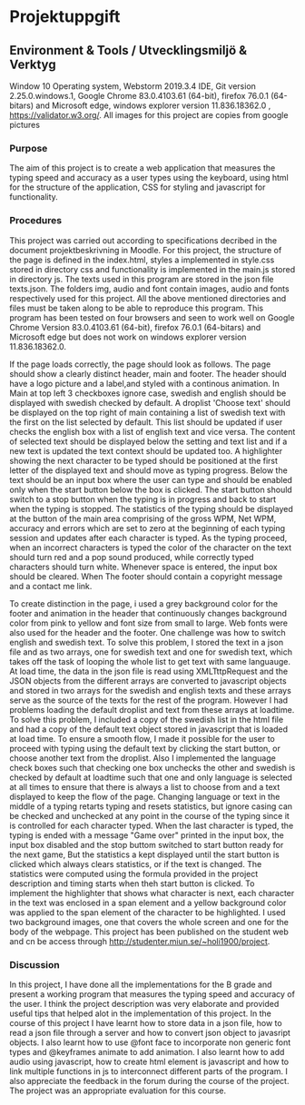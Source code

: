 # Projektuppgift

## Environment & Tools / Utvecklingsmiljö & Verktyg
Window 10 Operating system, Webstorm 2019.3.4 IDE, Git version 2.25.0.windows.1, Google Chrome 83.0.4103.61 (64-bit), 
firefox 76.0.1 (64-bitars) and Microsoft edge, windows explorer version 11.836.18362.0
, https://validator.w3.org/.
All images for this project are copies from google pictures

### Purpose
The aim of this project is to create a web application that measures the typing speed and accuracy as a user types using the keyboard, 
using html for the structure of the application, CSS for styling and javascript for functionality.

### Procedures
This project was carried out according to specifications decribed in the document projektbeskrivning in Moodle.
For this project, the structure of the page is defined in the index.html, styles a implemented in style.css stored 
in directory css and functionality is implemented in the main.js stored in directory js. The texts used in this program are 
stored in the json file texts.json. The folders img, audio and font contain images, audio and fonts respectively used 
for this project. All the above mentioned directories and files must be taken along to be able to reproduce this program.
This program has been tested on four browsers and seen to work well on Google Chrome Version 83.0.4103.61 (64-bit), 
firefox 76.0.1 (64-bitars) and Microsoft edge but does not work on windows explorer version 11.836.18362.0.


If the page loads correctly, the page should look as follows. The page should show a clearly distinct header, main and footer. 
The header should have a logo picture and a label,and styled with a continous animation. 
In Main at top left 3 checkboxes ignore case, swedish and english should be displayed with swedish checked by default. 
A droplist 'Choose text' should be displayed on the top right of main containing a list of swedish text with the first on the list 
selected by default. This list should be updated if user checks the english box with a list of english text and vice versa. 
The content of selected text should be displayed below the setting and text list and if a new text is updated the 
text context should be updated too. A highlighter showing the next character to be typed should be positioned at the first
  letter of the displayed text and should move as typing progress. Below the text should be an input box where the user 
  can type and should be enabled only when the start button below the box is clicked. The start button should switch to a stop 
  button when the typing is in progress and back to start when the typing is stopped. The statistics of the typing should 
  be displayed at the button of the main area comprising of the gross WPM, Net WPM, accuracy and errors which are set to zero 
  at the beginning of each typing session and updates after each character is typed. As the typing proceed, when an 
  incorrect characters is typed the color of the character on the text should turn red and a pop sound produced, while 
  correctly typed characters should turn white. Whenever space is entered, the input box should be cleared. When  The footer 
  should contain a copyright message and a contact me link.
  
  To create distinction in the page, i used a grey background color for the footer and animation in the header that 
  continuously changes background color from pink to yellow and font size from small to large. Web fonts were also used 
  for the header and the footer. One challenge was how to switch english and swedish text. To solve this problem, 
  I stored the text in a json file and as two arrays, one for swedish text and one for swedish text, which takes off the 
  task of looping the whole list to get text with same languauge. At load time, the data in the json file is read using
   XMLTttpRequest and the JSON objects from the different arrays are converted to javascript objects and stored in two 
   arrays for the swedish and english texts and these arrays serve as the source of the texts for the rest of the program.
  However I had problems loading the default droplist and text from these arrays at loadtime. To solve this problem, I included a copy 
  of the swedish list in the html file and had a copy of the default text object stored in javascript that is loaded at load time.
  To ensure a smooth flow, I made it possible for the user to proceed with typing using the default text by clicking the start button,
  or choose another text from the droplist. Also I implemented the language check boxes such that checking one box unchecks the other 
  and swedish is checked by default at loadtime such that one and only language is selected at all times to 
  ensure that there is always a list to choose from and a text displayed to keep the flow of the page. Changing language or 
  text in the middle of a typing retarts typing and resets statistics, but ignore casing can be checked and 
  unchecked at any point in the course of the typing since it is controlled for each character typed. 
  When the last character is typed, the typing is ended with a message "Game over" printed in the input box, the input box 
  disabled and the stop buttom switched to start button ready for the next game, But the statistics a kept displayed until the start
   button is clicked which always clears statistics, or if the text is changed. The statistics were computed using the formula 
   provided in the project description and timing starts when theh start button is clicked. To implement the highlighter that shows what character is next, each character 
   in the text was enclosed in a span element and a yellow background color was applied to the span element of the character to be 
   highlighted. I used two background images, one that covers the whole screen and one for the body of the webpage. This project
   has been published on the student web and cn be access through http://studenter.miun.se/~holi1900/project.
 

### Discussion
In this project, I have done all the implementations for the B grade and present a working program that measures the 
typing speed and accuracy of the user. I think the project description was very elaborate and provided useful tips 
that helped alot in the implementation of this project. In the course of this project I have learnt how to store 
data in a json file, how to read a json file through a server and how to convert json object to javasript objects. I 
also learnt how to use @font face to incorporate non generic font types and @keyframes animate to add animation. I 
also learnt how to add audio using javascript, how to create html element is javascript and how to link multiple 
functions in js to interconnect different parts of the program. I also appreciate the feedback in the forum 
during the course of the project. The project was an appropriate evaluation for this course.
